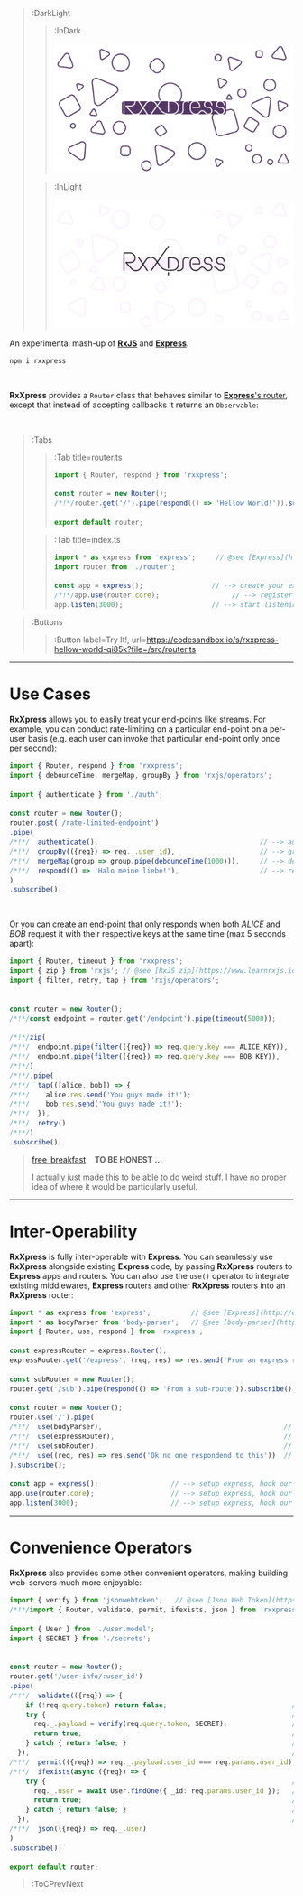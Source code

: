 > :DarkLight
> > :InDark
> >
> > ![banner](/docs/assets/banner-dark.svg)
>
> > :InLight
> >
> > ![banner](/docs/assets/banner.svg)

An experimental mash-up of [**RxJS**](https://rxjs-dev.firebaseapp.com) and [**Express**](https://expressjs.com).

```
npm i rxxpress
```

<br>

**RxXpress** provides a `Router` class that behaves similar to [**Express**'s router](http://expressjs.com/en/5x/api.html#router),
except that instead of accepting callbacks it returns an `Observable`:

<br>

> :Tabs
> > :Tab title=router.ts
> > ```ts | router.ts
> > import { Router, respond } from 'rxxpress';
> >
> > const router = new Router();
> > /*!*/router.get('/').pipe(respond(() => 'Hellow World!')).subscribe();  // --> listen on / route
> >
> > export default router;
> > ```
>
> > :Tab title=index.ts
> > ```ts | index.ts
> > import * as express from 'express';     // @see [Express](http://expressjs.com/)
> > import router from './router';
> >
> > const app = express();                 // --> create your express app
> > /*!*/app.use(router.core);                  // --> register the RxXpress router
> > app.listen(3000);                      // --> start listening on port 3000
> > ```

> :Buttons
> > :Button label=Try It!, url=https://codesandbox.io/s/rxxpress-hellow-world-qi85k?file=/src/router.ts

---

# Use Cases

**RxXpress** allows you to easily treat your end-points like streams.
For example, you can conduct rate-limiting on a particular end-point on a per-user
basis (e.g. each user can invoke that particular end-point only once per second):

```ts
import { Router, respond } from 'rxxpress';
import { debounceTime, mergeMap, groupBy } from 'rxjs/operators';

import { authenticate } from './auth';

const router = new Router();
router.post('/rate-limited-endpoint')
.pipe(
/*!*/  authenticate(),                                        // --> authenticates the request, adding `req._.user_id`
/*!*/  groupBy(({req}) => req._.user_id),                     // --> group incoming request by user
/*!*/  mergeMap(group => group.pipe(debounceTime(1000))),     // --> debounce each group to allow one each second
/*!*/  respond(() => 'Halo meine liebe!'),                    // --> respond
)
.subscribe();
```

<br>

Or you can create an end-point that only responds when both _ALICE_ and _BOB_ request
it with their respective keys at the same time (max 5 seconds apart):

```ts
import { Router, timeout } from 'rxxpress';
import { zip } from 'rxjs'; // @see [RxJS zip](https://www.learnrxjs.io/learn-rxjs/operators/combination/zip)
import { filter, retry, tap } from 'rxjs/operators';


const router = new Router();
/*!*/const endpoint = router.get('/endpoint').pipe(timeout(5000));       // --> let the endpoint remain waiting for max 5 seconds

/*!*/zip(                                                                // --> pair corresponding requests
/*!*/  endpoint.pipe(filter(({req}) => req.query.key === ALICE_KEY)),    // --> ALICE requesting with her key
/*!*/  endpoint.pipe(filter(({req}) => req.query.key === BOB_KEY)),      // --> BOB requesting with his key
/*!*/)
/*!*/.pipe(
/*!*/  tap(([alice, bob]) => {                                           // --> Respond when both have requested
/*!*/    alice.res.send('You guys made it!');                            // --> Respond when both have requested
/*!*/    bob.res.send('You guys made it!');                              // --> Respond when both have requested
/*!*/  }),
/*!*/  retry()                                                           // --> retry when it fails (for example, due to timeout)
/*!*/)
.subscribe();
```

> [free_breakfast](:Icon (align=-6px)) &nbsp;&nbsp; **TO BE HONEST ...**
>
> I actually just made this to be able to do weird stuff. I have no proper
> idea of where it would be particularly useful.

---

# Inter-Operability

**RxXpress** is fully inter-operable with **Express**.
You can seamlessly use **RxXpress** alongside existing **Express** code, by passing
**RxXpress** routers to **Express** apps and routers.
You can also use the `use()` operator to integrate existing middlewares, **Express** routers and
other **RxXpress** routers into an **RxXpress** router:

```ts
import * as express from 'express';          // @see [Express](http://expressjs.com/)
import * as bodyParser from 'body-parser';   // @see [body-parser](https://github.com/expressjs/body-parser#readme)
import { Router, use, respond } from 'rxxpress';

const expressRouter = express.Router();                                            // --> a typical express router
expressRouter.get('/express', (req, res) => res.send('From an express router!'));  // --> a typical express router

const subRouter = new Router();                                                    // --> an RxXpress sub-router
router.get('/sub').pipe(respond(() => 'From a sub-route')).subscribe();            // --> an RxXpress sub-router

const router = new Router();
router.use('/').pipe(
/*!*/  use(bodyParser),                                             // --> hook in body-parser middleware
/*!*/  use(expressRouter),                                          // --> hook in an express router
/*!*/  use(subRouter),                                              // --> hook in a sub-router
/*!*/  use((req, res) => res.send('Ok no one respondend to this'))  // --> a fallback response
).subscribe();

const app = express();                  // --> setup express, hook our main router, run it
app.use(router.core);                   // --> setup express, hook our main router, run it
app.listen(3000);                       // --> setup express, hook our main router, run it
```

---

# Convenience Operators

**RxXpress** also provides some other convenient operators, making building web-servers
much more enjoyable:

```ts
import { verify } from 'jsonwebtoken';   // @see [Json Web Token](https://www.npmjs.com/package/jsonwebtoken)
/*!*/import { Router, validate, permit, ifexists, json } from 'rxxpress';

import { User } from './user.model';
import { SECRET } from './secrets';


const router = new Router();
router.get('/user-info/:user_id')
.pipe(
/*!*/  validate(({req}) => {                                               // --> validate that request has a token and the token is valid
    if (!req.query.token) return false;                               // --> validate that request has a token and the token is valid
    try {                                                             // --> validate that request has a token and the token is valid
      req._.payload = verify(req.query.token, SECRET);                // --> validate that request has a token and the token is valid
      return true;                                                    // --> validate that request has a token and the token is valid
    } catch { return false; }                                         // --> validate that request has a token and the token is valid
  }),                                                                 // --> validate that request has a token and the token is valid
/*!*/  permit(({req}) => req._.payload.user_id === req.params.user_id),    // --> permit only if the user owning the token is the requested user
/*!*/  ifexists(async ({req}) => {                                         // --> check if requested user exists
    try {                                                             // --> check if requested user exists
      req._.user = await User.findOne({ _id: req.params.user_id });   // --> check if requested user exists
      return true;                                                    // --> check if requested user exists
    } catch { return false; }                                         // --> check if requested user exists
  }),                                                                 // --> check if requested user exists
/*!*/  json(({req}) => req._.user)                                         // --> respond with the JSON object of the user
)
.subscribe();

export default router;
```


> :ToCPrevNext